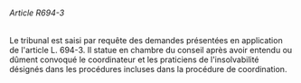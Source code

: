 ###### Article R694-3

Le tribunal est saisi par requête des demandes présentées en application de l'article L. 694-3. Il statue en chambre du conseil après avoir entendu ou dûment convoqué le coordinateur et les praticiens de l'insolvabilité désignés dans les procédures incluses dans la procédure de coordination.

